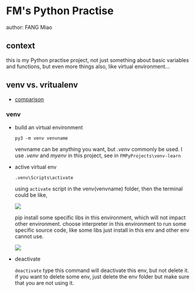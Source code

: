 # FM's Python Practise
author: FANG Miao

 ## context

this is my Python practise project, not just something about basic variables and functions, but even more things also, like virtual environment...

## venv vs. vritualenv

* [comparison](https://virtualenv.pypa.io/en/latest/)

### venv

* build an virtual environment 

  `py3 -m venv venvname`

  venvname can be anything you want, but *.venv* commonly be used. I use *.venv* and *myenv* in this project, see in `FMPyProjects\venv-learn`

* active virtual env

  `.venv\Scripts\activate`

  using `activate` script in the venv(venvname) folder, then the terminal could be like,

  ![](https://pic.downk.cc/item/5f1e710514195aa594a9457f.jpg)

  pip install some specific libs in this environment, which will not impact other environment. choose interpreter in this environment to run some specific source code, like some libs just install in this env and other env cannot use.

  ![](https://pic.downk.cc/item/5f1e71ea14195aa594a9b91e.jpg)

* deactivate

  `deactivate` type this command will deactivate this env, but not delete it. if you want to delete some env, just delete the env folder but make sure that you are not using it.

  


